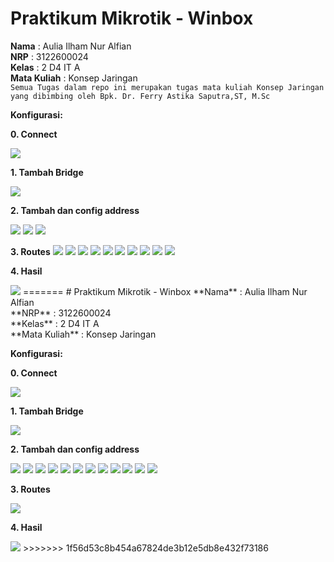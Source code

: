 # Praktikum Mikrotik - Winbox
**Nama** : Aulia Ilham Nur Alfian </br>
**NRP** : 3122600024 </br>
**Kelas** : 2 D4 IT A </br>
**Mata Kuliah** : Konsep Jaringan </br>
`Semua Tugas dalam repo ini merupakan tugas mata kuliah Konsep Jaringan yang dibimbing oleh Bpk. Dr. Ferry Astika Saputra,ST, M.Sc`


**Konfigurasi:**

**0. Connect**

<img src="./assets/01.png">

**1. Tambah Bridge**

<img src="./assets/bridge.png">


**2. Tambah dan config address**

<img src="./assets/02.png">
<img src="./assets/03.png">
<img src="./assets/address.png">

**3. Routes**
<img src="./assets/04.png">
<img src="./assets/05.png">
<img src="./assets/06.png">
<img src="./assets/07.png">
<img src="./assets/08.png">
<img src="./assets/09.png">
<img src="./assets/10.png">
<img src="./assets/11.png">
<img src="./assets/12.png">
<img src="./assets/routes.png">

**4. Hasil**

<img src="./assets/hasilPing.png">
=======
# Praktikum Mikrotik - Winbox
**Nama** : Aulia Ilham Nur Alfian </br>
**NRP** : 3122600024 </br>
**Kelas** : 2 D4 IT A </br>
**Mata Kuliah** : Konsep Jaringan </br>


**Konfigurasi:**

**0. Connect**

<img src="./assets/01.png">

**1. Tambah Bridge**

<img src="./assets/bridge.png">


**2. Tambah dan config address**

<img src="./assets/02.png">
<img src="./assets/03.png">
<img src="./assets/04.png">
<img src="./assets/05.png">
<img src="./assets/06.png">
<img src="./assets/07.png">
<img src="./assets/08.png">
<img src="./assets/09.png">
<img src="./assets/10.png">
<img src="./assets/11.png">
<img src="./assets/12.png">
<img src="./assets/address.png">

**3. Routes**

<img src="./assets/routes.png">

**4. Hasil**

<img src="./assets/hasilPing.png">
>>>>>>> 1f56d53c8b454a67824de3b12e5db8e432f73186
